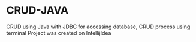 # CRUD-JAVA #
CRUD using Java with JDBC for accessing database, CRUD process using terminal
Project was created on IntellijIdea
